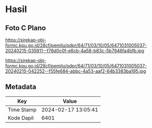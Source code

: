 # Hasil

## Foto C Plano

https://sirekap-obj-formc.kpu.go.id/28cf/pemilu/pdpr/64/71/03/10/05/6471031005037-20240215-035911--f76d0c0f-e6cb-4a58-b83c-5b7946fa4bfb.jpg

https://sirekap-obj-formc.kpu.go.id/28cf/pemilu/pdpr/64/71/03/10/05/6471031005037-20240215-042252--f55fe684-abbc-4a53-aaf2-64b3383ba195.jpg


## Metadata

| Key        | Value               |
| ---------- | ------------------- |
| Time Stamp | 2024-02-17 13:05:41 |
| Kode Dapil | 6401                |



